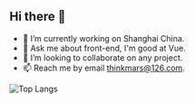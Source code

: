 ## Hi there 👋

- 🔭 I’m currently working on Shanghai China.
- 💬 Ask me about front-end, I'm good at Vue.
- 👯 I’m looking to collaborate on any project.
- 📫 Reach me by email thinkmars@126.com.

![Top Langs](https://github-readme-stats.vercel.app/api/top-langs/?username=Thinkmars&layout=compact)

<!--
**ThinkMars/ThinkMars** is a ✨ _special_ ✨ repository because its `README.md` (this file) appears on your GitHub profile.

Here are some ideas to get you started:

- 🔭 I’m currently working on ...
- 🌱 I’m currently learning ...
- 👯 I’m looking to collaborate on ...
- 🤔 I’m looking for help with ...
- 💬 Ask me about ...
- 📫 How to reach me: ...
- 😄 Pronouns: ...
- ⚡ Fun fact: ...
-->
